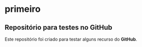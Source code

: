 # primeiro

## Repositório para testes no GitHub

Este repositório foi criado para testar alguns recurso do **GitHub**.

